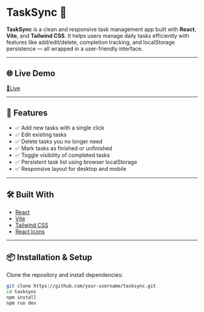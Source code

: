 # TaskSync 📝

**TaskSync** is a clean and responsive task management app built with **React**, **Vite**, and **Tailwind CSS**. It helps users manage daily tasks efficiently with features like add/edit/delete, completion tracking, and localStorage persistence — all wrapped in a user-friendly interface.

---

## 🌐 Live Demo

[🔗Live](https://)

---

## 🚀 Features

- ✅ Add new tasks with a single click 
- ✅ Edit existing tasks
- ✅ Delete tasks you no longer need
- ✅ Mark tasks as finished or unfinished
- ✅ Toggle visibility of completed tasks
- ✅ Persistent task list using browser localStorage
- ✅ Responsive layout for desktop and mobile

---

## 🛠️ Built With

- [React](https://reactjs.org/)
- [Vite](https://vitejs.dev/)
- [Tailwind CSS](https://tailwindcss.com/)
- [React Icons](https://react-icons.github.io/react-icons/)

---

## 📦 Installation & Setup

Clone the repository and install dependencies:

```bash
git clone https://github.com/your-username/tasksync.git
cd tasksync
npm install
npm run dev
